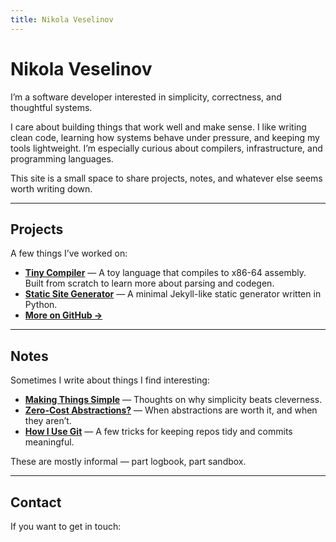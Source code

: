 ```yaml
---
title: Nikola Veselinov
---
```


# Nikola Veselinov

I’m a software developer interested in simplicity, correctness, and thoughtful systems.

I care about building things that work well and make sense. I like writing clean code, learning how systems behave under pressure, and keeping my tools lightweight. I’m especially curious about compilers, infrastructure, and programming languages.

This site is a small space to share projects, notes, and whatever else seems worth writing down.

---

## Projects

A few things I’ve worked on:

- **[Tiny Compiler](#)** — A toy language that compiles to x86-64 assembly. Built from scratch to learn more about parsing and codegen.
- **[Static Site Generator](#)** — A minimal Jekyll-like static generator written in Python.
- **[More on GitHub →](https://github.com/NikolaVeselinov)**

---

## Notes

Sometimes I write about things I find interesting:

- **[Making Things Simple](#)** — Thoughts on why simplicity beats cleverness.
- **[Zero-Cost Abstractions?](#)** — When abstractions are worth it, and when they aren’t.
- **[How I Use Git](#)** — A few tricks for keeping repos tidy and commits meaningful.

These are mostly informal — part logbook, part sandbox.

---

## Contact

If you want to get in touch:
